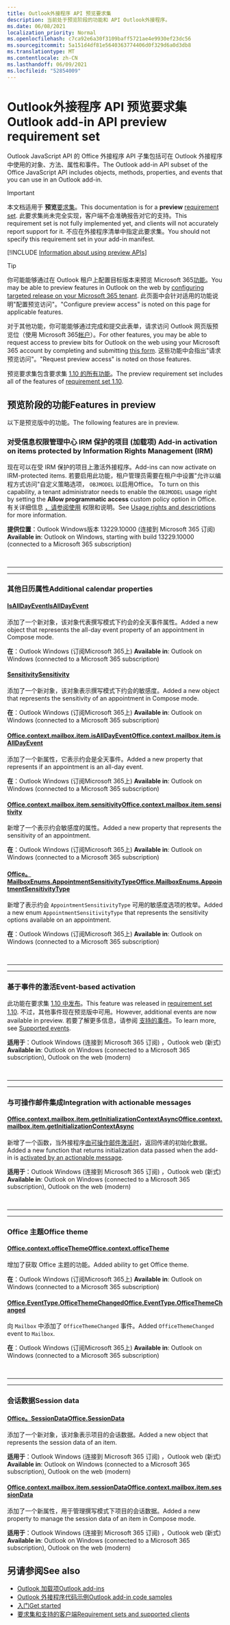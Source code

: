 ```yaml
---
title: Outlook外接程序 API 预览要求集
description: 当前处于预览阶段的功能和 API Outlook外接程序。
ms.date: 06/08/2021
localization_priority: Normal
ms.openlocfilehash: c7ca92e6a30f3109baff5721ae4e9930ef23dc56
ms.sourcegitcommit: 5a151d4df81e5640363774406d0f329d6a0d3db8
ms.translationtype: MT
ms.contentlocale: zh-CN
ms.lasthandoff: 06/09/2021
ms.locfileid: "52854009"
---
```

# <a name="outlook-add-in-api-preview-requirement-set"></a><span data-ttu-id="18805-103">Outlook外接程序 API 预览要求集</span><span class="sxs-lookup"><span data-stu-id="18805-103">Outlook add-in API preview requirement set</span></span>

<span data-ttu-id="18805-104">Outlook JavaScript API 的 Office 外接程序 API 子集包括可在 Outlook 外接程序中使用的对象、方法、属性和事件。</span><span class="sxs-lookup"><span data-stu-id="18805-104">The Outlook add-in API subset of the Office JavaScript API includes objects, methods, properties, and events that you can use in an Outlook add-in.</span></span>

> [!IMPORTANT]
> <span data-ttu-id="18805-105">本文档适用于 **预览**[要求集](../../requirement-sets/outlook-api-requirement-sets.md)。</span><span class="sxs-lookup"><span data-stu-id="18805-105">This documentation is for a **preview** [requirement set](../../requirement-sets/outlook-api-requirement-sets.md).</span></span> <span data-ttu-id="18805-106">此要求集尚未完全实现，客户端不会准确报告对它的支持。</span><span class="sxs-lookup"><span data-stu-id="18805-106">This requirement set is not fully implemented yet, and clients will not accurately report support for it.</span></span> <span data-ttu-id="18805-107">不应在外接程序清单中指定此要求集。</span><span class="sxs-lookup"><span data-stu-id="18805-107">You should not specify this requirement set in your add-in manifest.</span></span>

[!INCLUDE [Information about using preview APIs](../../../includes/using-preview-apis-host.md)]

> [!TIP]
> <span data-ttu-id="18805-108">你可能能够通过在 Outlook 租户上配置目标版本来预览 Microsoft 365[功能](/microsoft-365/admin/manage/release-options-in-office-365?view=o365-worldwide&preserve-view=true#set-up-the-release-option-in-the-admin-center)。</span><span class="sxs-lookup"><span data-stu-id="18805-108">You may be able to preview features in Outlook on the web by [configuring targeted release on your Microsoft 365 tenant](/microsoft-365/admin/manage/release-options-in-office-365?view=o365-worldwide&preserve-view=true#set-up-the-release-option-in-the-admin-center).</span></span> <span data-ttu-id="18805-109">此页面中会针对适用的功能说明"配置预览访问"。</span><span class="sxs-lookup"><span data-stu-id="18805-109">"Configure preview access" is noted on this page for applicable features.</span></span>
>
> <span data-ttu-id="18805-110">对于其他功能，你可能能够通过完成和提交此表单，请求访问 Outlook 网页版预览位（使用 Microsoft 365[帐户](https://aka.ms/OWAPreview)）。</span><span class="sxs-lookup"><span data-stu-id="18805-110">For other features, you may be able to request access to preview bits for Outlook on the web using your Microsoft 365 account by completing and submitting [this form](https://aka.ms/OWAPreview).</span></span> <span data-ttu-id="18805-111">这些功能中会指出"请求预览访问"。</span><span class="sxs-lookup"><span data-stu-id="18805-111">"Request preview access" is noted on those features.</span></span>

<span data-ttu-id="18805-112">预览要求集包含要求集 [1.10 的所有功能](../requirement-set-1.10/outlook-requirement-set-1.10.md)。</span><span class="sxs-lookup"><span data-stu-id="18805-112">The preview requirement set includes all of the features of [requirement set 1.10](../requirement-set-1.10/outlook-requirement-set-1.10.md).</span></span>

## <a name="features-in-preview"></a><span data-ttu-id="18805-113">预览阶段的功能</span><span class="sxs-lookup"><span data-stu-id="18805-113">Features in preview</span></span>

<span data-ttu-id="18805-114">以下是预览版中的功能。</span><span class="sxs-lookup"><span data-stu-id="18805-114">The following features are in preview.</span></span>

### <a name="add-in-activation-on-items-protected-by-information-rights-management-irm"></a><span data-ttu-id="18805-115">对受信息权限管理中心 IRM 保护的项目 (加载项) </span><span class="sxs-lookup"><span data-stu-id="18805-115">Add-in activation on items protected by Information Rights Management (IRM)</span></span>

<span data-ttu-id="18805-116">现在可以在受 IRM 保护的项目上激活外接程序。</span><span class="sxs-lookup"><span data-stu-id="18805-116">Add-ins can now activate on IRM-protected items.</span></span> <span data-ttu-id="18805-117">若要启用此功能，租户管理员需要在租户中设置"允许以编程方式访问"自定义策略选项， `OBJMODEL` 以启用Office。 </span><span class="sxs-lookup"><span data-stu-id="18805-117">To turn on this capability, a tenant administrator needs to enable the `OBJMODEL` usage right by setting the **Allow programmatic access** custom policy option in Office.</span></span> <span data-ttu-id="18805-118">有关详细信息 [，请参阅使用](/azure/information-protection/configure-usage-rights#usage-rights-and-descriptions) 权限和说明。</span><span class="sxs-lookup"><span data-stu-id="18805-118">See [Usage rights and descriptions](/azure/information-protection/configure-usage-rights#usage-rights-and-descriptions) for more information.</span></span>

<span data-ttu-id="18805-119">**提供位置**：Outlook Windows版本 13229.10000 (连接到 Microsoft 365 订阅) </span><span class="sxs-lookup"><span data-stu-id="18805-119">**Available in**: Outlook on Windows, starting with build 13229.10000 (connected to a Microsoft 365 subscription)</span></span>

<br>

---

---

### <a name="additional-calendar-properties"></a><span data-ttu-id="18805-120">其他日历属性</span><span class="sxs-lookup"><span data-stu-id="18805-120">Additional calendar properties</span></span>

#### <a name="isalldayevent"></a>[<span data-ttu-id="18805-121">IsAllDayEvent</span><span class="sxs-lookup"><span data-stu-id="18805-121">IsAllDayEvent</span></span>](/javascript/api/outlook/office.isalldayevent?view=outlook-js-preview&preserve-view=true)

<span data-ttu-id="18805-122">添加了一个新对象，该对象代表撰写模式下约会的全天事件属性。</span><span class="sxs-lookup"><span data-stu-id="18805-122">Added a new object that represents the all-day event property of an appointment in Compose mode.</span></span>

<span data-ttu-id="18805-123">**在**：Outlook Windows (订阅Microsoft 365上) </span><span class="sxs-lookup"><span data-stu-id="18805-123">**Available in**: Outlook on Windows (connected to a Microsoft 365 subscription)</span></span>

#### <a name="sensitivity"></a>[<span data-ttu-id="18805-124">Sensitivity</span><span class="sxs-lookup"><span data-stu-id="18805-124">Sensitivity</span></span>](/javascript/api/outlook/office.sensitivity?view=outlook-js-preview&preserve-view=true)

<span data-ttu-id="18805-125">添加了一个新对象，该对象表示撰写模式下约会的敏感度。</span><span class="sxs-lookup"><span data-stu-id="18805-125">Added a new object that represents the sensitivity of an appointment in Compose mode.</span></span>

<span data-ttu-id="18805-126">**在**：Outlook Windows (订阅Microsoft 365上) </span><span class="sxs-lookup"><span data-stu-id="18805-126">**Available in**: Outlook on Windows (connected to a Microsoft 365 subscription)</span></span>

#### <a name="officecontextmailboxitemisalldayevent"></a>[<span data-ttu-id="18805-127">Office.context.mailbox.item.isAllDayEvent</span><span class="sxs-lookup"><span data-stu-id="18805-127">Office.context.mailbox.item.isAllDayEvent</span></span>](office.context.mailbox.item.md#properties)

<span data-ttu-id="18805-128">添加了一个新属性，它表示约会是全天事件。</span><span class="sxs-lookup"><span data-stu-id="18805-128">Added a new property that represents if an appointment is an all-day event.</span></span>

<span data-ttu-id="18805-129">**在**：Outlook Windows (订阅Microsoft 365上) </span><span class="sxs-lookup"><span data-stu-id="18805-129">**Available in**: Outlook on Windows (connected to a Microsoft 365 subscription)</span></span>

#### <a name="officecontextmailboxitemsensitivity"></a>[<span data-ttu-id="18805-130">Office.context.mailbox.item.sensitivity</span><span class="sxs-lookup"><span data-stu-id="18805-130">Office.context.mailbox.item.sensitivity</span></span>](office.context.mailbox.item.md#properties)

<span data-ttu-id="18805-131">新增了一个表示约会敏感度的属性。</span><span class="sxs-lookup"><span data-stu-id="18805-131">Added a new property that represents the sensitivity of an appointment.</span></span>

<span data-ttu-id="18805-132">**在**：Outlook Windows (订阅Microsoft 365上) </span><span class="sxs-lookup"><span data-stu-id="18805-132">**Available in**: Outlook on Windows (connected to a Microsoft 365 subscription)</span></span>

#### <a name="officemailboxenumsappointmentsensitivitytype"></a>[<span data-ttu-id="18805-133">Office。MailboxEnums.AppointmentSensitivityType</span><span class="sxs-lookup"><span data-stu-id="18805-133">Office.MailboxEnums.AppointmentSensitivityType</span></span>](/javascript/api/outlook/office.mailboxenums.appointmentsensitivitytype?view=outlook-js-preview&preserve-view=true)

<span data-ttu-id="18805-134">新增了表示约会 `AppointmentSensitivityType` 可用的敏感度选项的枚举。</span><span class="sxs-lookup"><span data-stu-id="18805-134">Added a new enum `AppointmentSensitivityType` that represents the sensitivity options available on an appointment.</span></span>

<span data-ttu-id="18805-135">**在**：Outlook Windows (订阅Microsoft 365上) </span><span class="sxs-lookup"><span data-stu-id="18805-135">**Available in**: Outlook on Windows (connected to a Microsoft 365 subscription)</span></span>

<br>

---

---

### <a name="event-based-activation"></a><span data-ttu-id="18805-136">基于事件的激活</span><span class="sxs-lookup"><span data-stu-id="18805-136">Event-based activation</span></span>

<span data-ttu-id="18805-137">此功能在要求集 [1.10 中发布](../requirement-set-1.10/outlook-requirement-set-1.10.md)。</span><span class="sxs-lookup"><span data-stu-id="18805-137">This feature was released in [requirement set 1.10](../requirement-set-1.10/outlook-requirement-set-1.10.md).</span></span> <span data-ttu-id="18805-138">不过，其他事件现在预览版中可用。</span><span class="sxs-lookup"><span data-stu-id="18805-138">However, additional events are now available in preview.</span></span> <span data-ttu-id="18805-139">若要了解更多信息，请参阅 [支持的事件](../../../outlook/autolaunch.md#supported-events)。</span><span class="sxs-lookup"><span data-stu-id="18805-139">To learn more, see [Supported events](../../../outlook/autolaunch.md#supported-events).</span></span>

<span data-ttu-id="18805-140">**适用于**：Outlook Windows (连接到 Microsoft 365 订阅) ，Outlook web (新式) </span><span class="sxs-lookup"><span data-stu-id="18805-140">**Available in**: Outlook on Windows (connected to a Microsoft 365 subscription), Outlook on the web (modern)</span></span>

<br>

---

---

### <a name="integration-with-actionable-messages"></a><span data-ttu-id="18805-141">与可操作邮件集成</span><span class="sxs-lookup"><span data-stu-id="18805-141">Integration with actionable messages</span></span>

#### <a name="officecontextmailboxitemgetinitializationcontextasync"></a>[<span data-ttu-id="18805-142">Office.context.mailbox.item.getInitializationContextAsync</span><span class="sxs-lookup"><span data-stu-id="18805-142">Office.context.mailbox.item.getInitializationContextAsync</span></span>](office.context.mailbox.item.md#methods)

<span data-ttu-id="18805-143">新增了一个函数，当外接程序[由可操作邮件激活时](/outlook/actionable-messages/invoke-add-in-from-actionable-message)，返回传递的初始化数据。</span><span class="sxs-lookup"><span data-stu-id="18805-143">Added a new function that returns initialization data passed when the add-in is [activated by an actionable message](/outlook/actionable-messages/invoke-add-in-from-actionable-message).</span></span>

<span data-ttu-id="18805-144">**适用于**：Outlook Windows (连接到 Microsoft 365 订阅) ，Outlook web (新式) </span><span class="sxs-lookup"><span data-stu-id="18805-144">**Available in**: Outlook on Windows (connected to a Microsoft 365 subscription), Outlook on the web (modern)</span></span>

<br>

---

---

### <a name="office-theme"></a><span data-ttu-id="18805-145">Office 主题</span><span class="sxs-lookup"><span data-stu-id="18805-145">Office theme</span></span>

#### <a name="officecontextofficetheme"></a>[<span data-ttu-id="18805-146">Office.context.officeTheme</span><span class="sxs-lookup"><span data-stu-id="18805-146">Office.context.officeTheme</span></span>](/javascript/api/office/office.context#officetheme)

<span data-ttu-id="18805-147">增加了获取 Office 主题的功能。</span><span class="sxs-lookup"><span data-stu-id="18805-147">Added ability to get Office theme.</span></span>

<span data-ttu-id="18805-148">**在**：Outlook Windows (订阅Microsoft 365上) </span><span class="sxs-lookup"><span data-stu-id="18805-148">**Available in**: Outlook on Windows (connected to a Microsoft 365 subscription)</span></span>

#### <a name="officeeventtypeofficethemechanged"></a>[<span data-ttu-id="18805-149">Office.EventType.OfficeThemeChanged</span><span class="sxs-lookup"><span data-stu-id="18805-149">Office.EventType.OfficeThemeChanged</span></span>](/javascript/api/office/office.eventtype)

<span data-ttu-id="18805-150">向 `Mailbox` 中添加了 `OfficeThemeChanged` 事件。</span><span class="sxs-lookup"><span data-stu-id="18805-150">Added `OfficeThemeChanged` event to `Mailbox`.</span></span>

<span data-ttu-id="18805-151">**在**：Outlook Windows (订阅Microsoft 365上) </span><span class="sxs-lookup"><span data-stu-id="18805-151">**Available in**: Outlook on Windows (connected to a Microsoft 365 subscription)</span></span>

<br>

---

---

### <a name="session-data"></a><span data-ttu-id="18805-152">会话数据</span><span class="sxs-lookup"><span data-stu-id="18805-152">Session data</span></span>

#### <a name="officesessiondata"></a>[<span data-ttu-id="18805-153">Office。SessionData</span><span class="sxs-lookup"><span data-stu-id="18805-153">Office.SessionData</span></span>](/javascript/api/outlook/office.sessiondata)

<span data-ttu-id="18805-154">添加了一个新对象，该对象表示项目的会话数据。</span><span class="sxs-lookup"><span data-stu-id="18805-154">Added a new object that represents the session data of an item.</span></span>

<span data-ttu-id="18805-155">**适用于**：Outlook Windows (连接到 Microsoft 365 订阅) ，Outlook web (新式) </span><span class="sxs-lookup"><span data-stu-id="18805-155">**Available in**: Outlook on Windows (connected to a Microsoft 365 subscription), Outlook on the web (modern)</span></span>

#### <a name="officecontextmailboxitemsessiondata"></a>[<span data-ttu-id="18805-156">Office.context.mailbox.item.sessionData</span><span class="sxs-lookup"><span data-stu-id="18805-156">Office.context.mailbox.item.sessionData</span></span>](office.context.mailbox.item.md#properties)

<span data-ttu-id="18805-157">添加了一个新属性，用于管理撰写模式下项目的会话数据。</span><span class="sxs-lookup"><span data-stu-id="18805-157">Added a new property to manage the session data of an item in Compose mode.</span></span>

<span data-ttu-id="18805-158">**适用于**：Outlook Windows (连接到 Microsoft 365 订阅) ，Outlook web (新式) </span><span class="sxs-lookup"><span data-stu-id="18805-158">**Available in**: Outlook on Windows (connected to a Microsoft 365 subscription), Outlook on the web (modern)</span></span>

## <a name="see-also"></a><span data-ttu-id="18805-159">另请参阅</span><span class="sxs-lookup"><span data-stu-id="18805-159">See also</span></span>

- [<span data-ttu-id="18805-160">Outlook 加载项</span><span class="sxs-lookup"><span data-stu-id="18805-160">Outlook add-ins</span></span>](../../../outlook/outlook-add-ins-overview.md)
- [<span data-ttu-id="18805-161">Outlook 外接程序代码示例</span><span class="sxs-lookup"><span data-stu-id="18805-161">Outlook add-in code samples</span></span>](https://developer.microsoft.com/outlook/gallery/?filterBy=Outlook,Samples,Add-ins)
- [<span data-ttu-id="18805-162">入门</span><span class="sxs-lookup"><span data-stu-id="18805-162">Get started</span></span>](../../../quickstarts/outlook-quickstart.md)
- [<span data-ttu-id="18805-163">要求集和支持的客户端</span><span class="sxs-lookup"><span data-stu-id="18805-163">Requirement sets and supported clients</span></span>](../../requirement-sets/outlook-api-requirement-sets.md)
